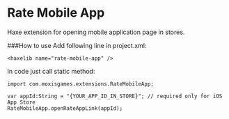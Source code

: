 Rate Mobile App
===============
Haxe extension for opening mobile application page in stores.

###How to use
Add following line in project.xml:
```
<haxelib name="rate-mobile-app" />
```

In code just call static method:
```
import com.moxisgames.extensions.RateMobileApp;

var appId:String = "{YOUR_APP_ID_IN_STORE}"; // required only for iOS App Store
RateMobileApp.openRateAppLink(appId);
```